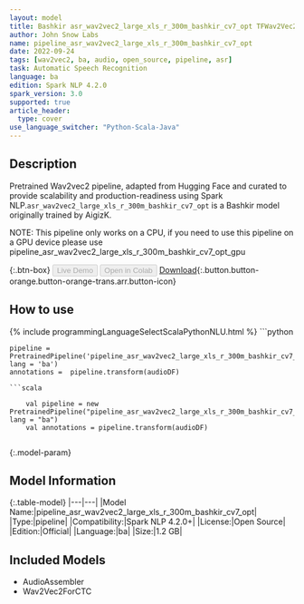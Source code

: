 ```yaml
---
layout: model
title: Bashkir asr_wav2vec2_large_xls_r_300m_bashkir_cv7_opt TFWav2Vec2ForCTC from AigizK
author: John Snow Labs
name: pipeline_asr_wav2vec2_large_xls_r_300m_bashkir_cv7_opt
date: 2022-09-24
tags: [wav2vec2, ba, audio, open_source, pipeline, asr]
task: Automatic Speech Recognition
language: ba
edition: Spark NLP 4.2.0
spark_version: 3.0
supported: true
article_header:
  type: cover
use_language_switcher: "Python-Scala-Java"
---
```


## Description

Pretrained Wav2vec2  pipeline, adapted from Hugging Face and curated to provide scalability and production-readiness using Spark NLP.`asr_wav2vec2_large_xls_r_300m_bashkir_cv7_opt` is a Bashkir model originally trained by AigizK.

NOTE: This pipeline only works on a CPU, if you need to use this pipeline on a GPU device please use pipeline_asr_wav2vec2_large_xls_r_300m_bashkir_cv7_opt_gpu

{:.btn-box}
<button class="button button-orange" disabled>Live Demo</button>
<button class="button button-orange" disabled>Open in Colab</button>
[Download](https://s3.amazonaws.com/auxdata.johnsnowlabs.com/public/models/pipeline_asr_wav2vec2_large_xls_r_300m_bashkir_cv7_opt_ba_4.2.0_3.0_1664017941348.zip){:.button.button-orange.button-orange-trans.arr.button-icon}

## How to use



<div class="tabs-box" markdown="1">
{% include programmingLanguageSelectScalaPythonNLU.html %}
```python

    pipeline = PretrainedPipeline('pipeline_asr_wav2vec2_large_xls_r_300m_bashkir_cv7_opt', lang = 'ba')
    annotations =  pipeline.transform(audioDF)
    
```
```scala

    val pipeline = new PretrainedPipeline("pipeline_asr_wav2vec2_large_xls_r_300m_bashkir_cv7_opt", lang = "ba")
    val annotations = pipeline.transform(audioDF)
    
```
</div>

{:.model-param}
## Model Information

{:.table-model}
|---|---|
|Model Name:|pipeline_asr_wav2vec2_large_xls_r_300m_bashkir_cv7_opt|
|Type:|pipeline|
|Compatibility:|Spark NLP 4.2.0+|
|License:|Open Source|
|Edition:|Official|
|Language:|ba|
|Size:|1.2 GB|

## Included Models

- AudioAssembler
- Wav2Vec2ForCTC